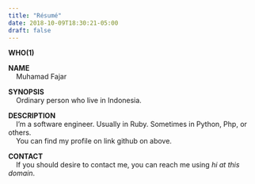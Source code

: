 ```yaml
---
title: "Résumé"
date: 2018-10-09T18:30:21-05:00
draft: false
---
```


**WHO(1)**

**NAME**\
&nbsp;&nbsp;&nbsp;&nbsp;Muhamad Fajar

**SYNOPSIS**\
&nbsp;&nbsp;&nbsp;&nbsp;Ordinary person who live in Indonesia.

**DESCRIPTION**\
&nbsp;&nbsp;&nbsp;&nbsp;I’m a software engineer. Usually in Ruby. Sometimes in Python, Php, or others.\
&nbsp;&nbsp;&nbsp;&nbsp;You can find my profile on link github on above.

**CONTACT**\
&nbsp;&nbsp;&nbsp;&nbsp;If you should desire to contact me, you can reach me using *hi at this domain*.
